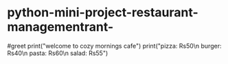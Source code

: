 # python-mini-project-restaurant-managementrant-
#greet
print("welcome to cozy mornings cafe")
print("pizza: Rs50\n burger: Rs40\n pasta: Rs60\n salad: Rs55")

